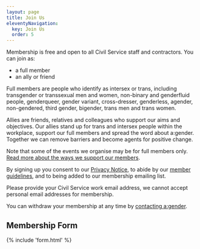 ```yaml
---
layout: page
title: Join Us
eleventyNavigation:
  key: Join Us
  order: 5
---
```

Membership is free and open to all Civil Service staff and contractors. You can join as:

- a full member
- an ally or friend

Full members are people who identify as intersex or trans, including transgender or transsexual men and women, non-binary and genderfluid people, genderqueer, gender variant, cross-dresser, genderless, agender, non-gendered, third gender, bigender, trans men and trans women.

Allies are friends, relatives and colleagues who support our aims and objectives. Our allies stand up for trans and intersex people within the workplace, support our full members and spread the word about a:gender. Together we can remove barriers and become agents for positive change.

Note that some of the events we organise may be for full members only. [Read more about the ways we support our members](/for-our-members.md).

By signing up you consent to our [Privacy Notice](/privacy-notice.md), to abide by our [member guidelines](/join-us/member-guidelines), and to being added to our membership emailing list.

Please provide your Civil Service work email address, we cannot accept personal email addresses for membership.

You can withdraw your membership at any time by [contacting a:gender](mailto:membership@agender.org.uk).

## Membership Form

{% include 'form.html' %}
